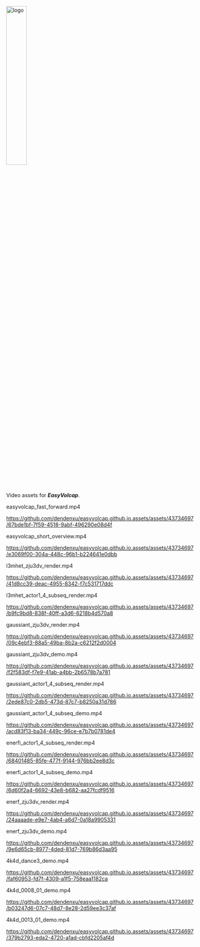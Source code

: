 <img src="https://github.com/dendenxu/easyvolcap.github.io.assets/assets/43734697/de41df46-25e6-456c-a253-90d7807b2a9a" alt="logo" width="33%"/>

Video assets for ***EasyVolcap***.

easyvolcap_fast_forward.mp4

https://github.com/dendenxu/easyvolcap.github.io.assets/assets/43734697/67bde1bf-7f59-4518-9abf-496290e08d4f

easyvolcap_short_overview.mp4

https://github.com/dendenxu/easyvolcap.github.io.assets/assets/43734697/e3069f00-304a-448c-96b1-b224641e0dbb

l3mhet_zju3dv_render.mp4

https://github.com/dendenxu/easyvolcap.github.io.assets/assets/43734697/41d8cc39-deac-4955-8342-f7c531717ddc

l3mhet_actor1_4_subseq_render.mp4

https://github.com/dendenxu/easyvolcap.github.io.assets/assets/43734697/b9fc9bd8-838f-40ff-a3d6-6218b4d570a8

gaussiant_zju3dv_render.mp4

https://github.com/dendenxu/easyvolcap.github.io.assets/assets/43734697/09c4ebf3-88a5-49ba-8b2a-c6212f2d0004

gaussiant_zju3dv_demo.mp4

https://github.com/dendenxu/easyvolcap.github.io.assets/assets/43734697/f2f583df-f7e9-41ab-a4bb-2b6578b7a781

gaussiant_actor1_4_subseq_render.mp4

https://github.com/dendenxu/easyvolcap.github.io.assets/assets/43734697/2ede87c0-2db5-473d-87c7-b8250a31d786

gaussiant_actor1_4_subseq_demo.mp4

https://github.com/dendenxu/easyvolcap.github.io.assets/assets/43734697/acd83f13-ba34-449c-96ce-e7b7b0781de4

enerfi_actor1_4_subseq_render.mp4

https://github.com/dendenxu/easyvolcap.github.io.assets/assets/43734697/68401485-85fe-477f-9144-976bb2ee8d3c

enerfi_actor1_4_subseq_demo.mp4

https://github.com/dendenxu/easyvolcap.github.io.assets/assets/43734697/6d60f2a4-6692-43e8-b682-aa27fcdf9516

enerf_zju3dv_render.mp4

https://github.com/dendenxu/easyvolcap.github.io.assets/assets/43734697/24aaaade-e9e7-4ab4-a6d7-0a18a9905331

enerf_zju3dv_demo.mp4

https://github.com/dendenxu/easyvolcap.github.io.assets/assets/43734697/9e6d65cb-8977-4ded-81d7-769b86d3aa95

4k4d_dance3_demo.mp4

https://github.com/dendenxu/easyvolcap.github.io.assets/assets/43734697/faf60953-fd7f-4309-a1f5-758eaa1182ca

4k4d_0008_01_demo.mp4

https://github.com/dendenxu/easyvolcap.github.io.assets/assets/43734697/b03247d6-07c7-48d7-8e28-2d59ee3c37af

4k4d_0013_01_demo.mp4

https://github.com/dendenxu/easyvolcap.github.io.assets/assets/43734697/379b2793-eda2-4720-a1ad-cbfd2205af4d

